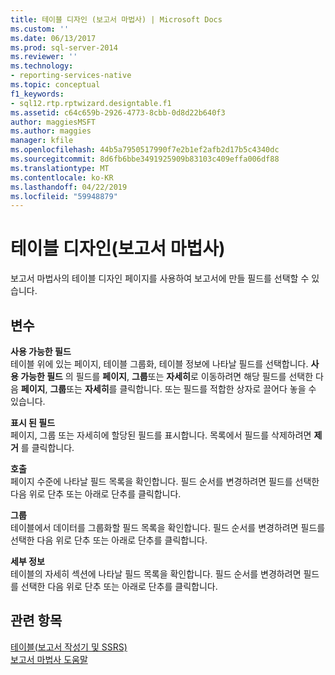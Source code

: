 ```yaml
---
title: 테이블 디자인 (보고서 마법사) | Microsoft Docs
ms.custom: ''
ms.date: 06/13/2017
ms.prod: sql-server-2014
ms.reviewer: ''
ms.technology:
- reporting-services-native
ms.topic: conceptual
f1_keywords:
- sql12.rtp.rptwizard.designtable.f1
ms.assetid: c64c659b-2926-4773-8cbb-0d8d22b640f3
author: maggiesMSFT
ms.author: maggies
manager: kfile
ms.openlocfilehash: 44b5a7950517990f7e2b1ef2afb2d17b5c4340dc
ms.sourcegitcommit: 8d6fb6bbe3491925909b83103c409effa006df88
ms.translationtype: MT
ms.contentlocale: ko-KR
ms.lasthandoff: 04/22/2019
ms.locfileid: "59948879"
---
```

# <a name="design-the-table-report-wizard"></a>테이블 디자인(보고서 마법사)
  보고서 마법사의 테이블 디자인 페이지를 사용하여 보고서에 만들 필드를 선택할 수 있습니다.  
  
## <a name="options"></a>변수  
 **사용 가능한 필드**  
 테이블 위에 있는 페이지, 테이블 그룹화, 테이블 정보에 나타날 필드를 선택합니다. **사용 가능한 필드** 의 필드를 **페이지**, **그룹**또는 **자세히**로 이동하려면 해당 필드를 선택한 다음 **페이지**, **그룹**또는 **자세히**를 클릭합니다. 또는 필드를 적합한 상자로 끌어다 놓을 수 있습니다.  
  
 **표시 된 필드**  
 페이지, 그룹 또는 자세히에 할당된 필드를 표시합니다. 목록에서 필드를 삭제하려면 **제거** 를 클릭합니다.  
  
 **호출**  
 페이지 수준에 나타날 필드 목록을 확인합니다. 필드 순서를 변경하려면 필드를 선택한 다음 위로 단추 또는 아래로 단추를 클릭합니다.  
  
 **그룹**  
 테이블에서 데이터를 그룹화할 필드 목록을 확인합니다. 필드 순서를 변경하려면 필드를 선택한 다음 위로 단추 또는 아래로 단추를 클릭합니다.  
  
 **세부 정보**  
 테이블의 자세히 섹션에 나타날 필드 목록을 확인합니다. 필드 순서를 변경하려면 필드를 선택한 다음 위로 단추 또는 아래로 단추를 클릭합니다.  
  
## <a name="see-also"></a>관련 항목  
 [테이블&#40;보고서 작성기 및 SSRS&#41;](report-design/tables-report-builder-and-ssrs.md)   
 [보고서 마법사 도움말](../../2014/reporting-services/report-wizard-help.md)  
  
  
